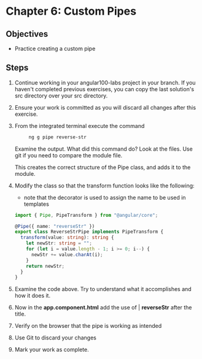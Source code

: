 # Chapter 6: Custom Pipes

## Objectives

- Practice creating a custom pipe

## Steps

1. Continue working in your angular100-labs project in your branch. If you haven't completed previous exercises, you can copy the last solution's src directory over your src directory.
   
2. Ensure your work is committed as you will discard all changes after this exercise.

3. From the integrated terminal execute the command

   ```bash
        ng g pipe reverse-str
   ```

   Examine the output. What did this command do? Look at the files. Use git if you need to compare the module file.

   This creates the correct structure of the Pipe class, and adds it to the module.

4. Modify the class so that the transform function looks like the following:

   - note that the decorator is used to assign the name to be used in templates

   ```typescript
   import { Pipe, PipeTransform } from "@angular/core";

   @Pipe({ name: "reverseStr" })
   export class ReverseStrPipe implements PipeTransform {
     transform(value: string): string {
       let newStr: string = "";
       for (let i = value.length - 1; i >= 0; i--) {
         newStr += value.charAt(i);
       }
       return newStr;
     }
   }
   ```

5. Examine the code above. Try to understand what it accomplishes and how it does it.

6. Now in the **app.component.html** add the use of | **reverseStr** after the title.

7. Verify on the browser that the pipe is working as intended

8. Use Git to discard your changes

9. Mark your work as complete.